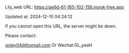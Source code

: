Lily_web URL: https://ae6d-61-165-102-156.ngrok-free.app

Updated at: 2024-12-10 04:24:12

If you cannot open this URL, the server might be down.

Please contact: 

goley04@foxmail.com Or Wechat:GL_yeaH